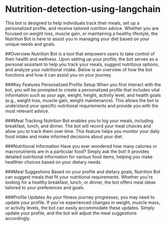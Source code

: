 # Nutrition-detection-using-langchain
This bot is designed to help individuals track their meals, set up a personalized profile, and receive tailored nutrition advice. Whether you are focused on weight loss, muscle gain, or maintaining a healthy lifestyle, the Nutrition Bot is here to assist you in managing your diet based on your unique needs and goals.

##Overview
Nutrition Bot is a tool that empowers users to take control of their health and wellness. Upon setting up your profile, the bot serves as a personal assistant to help you track your meals, suggest nutritious options, and analyze your nutritional intake. Below is an overview of how the bot functions and how it can assist you on your journey.

###Key Features
Personalized Profile Setup
When you first interact with the bot, you will be prompted to create a personalized profile that includes vital information such as your age, weight, height, activity level, and health goals (e.g., weight loss, muscle gain, weight maintenance). This allows the bot to understand your specific nutritional requirements and provide you with the most relevant advice.

###Meal Tracking
Nutrition Bot enables you to log your meals, including breakfast, lunch, and dinner. The bot will record your meal choices and allow you to track them over time. This feature helps you monitor your daily food intake and make informed decisions about your diet.

###Nutritional Information
Have you ever wondered how many calories or macronutrients are in a particular food? Simply ask the bot! It provides detailed nutritional information for various food items, helping you make healthier choices based on your dietary needs.

###Meal Suggestions
Based on your profile and dietary goals, Nutrition Bot can suggest meals that fit your nutritional requirements. Whether you're looking for a healthy breakfast, lunch, or dinner, the bot offers meal ideas tailored to your preferences and goals.

###Profile Updates
As your fitness journey progresses, you may need to update your profile. If you've experienced changes in weight, muscle mass, or activity levels, the bot can easily accommodate these updates. Simply update your profile, and the bot will adjust the meal suggestions accordingly.

